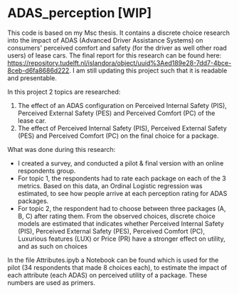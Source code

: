 # ADAS_perception [WIP]

This code is based on my Msc thesis. It contains a discrete choice research into the impact of ADAS (Advanced Driver Assistance Systems) on consumers' perceived comfort and safety (for the driver as well other road users) of lease cars. The final report for this research can be found here: https://repository.tudelft.nl/islandora/object/uuid%3Aed189e28-7dd7-4bce-8ceb-d6fa8686d222. I am still updating this project such that it is readable and presentable.

In this project 2 topics are researched:
1. The effect of an ADAS configuration on Perceived Internal Safety (PIS), Perceived External Safety (PES) and Perceived Comfort (PC) of the lease car.
2. The effect of Perceived Internal Safety (PIS), Perceived External Safety (PES) and Perceived Comfort (PC) on the final choice for a package.

What was done during this research:
- I created a survey, and conducted a pilot & final version with an online respondents group.
- For topic 1, the respondents had to rate each package on each of the 3 metrics. Based on this data, an Ordinal Logistic regression was estimated, to see how people arrive at each perception rating for ADAS packages.
- For topic 2, the respondent had to choose between three packages (A, B, C) after rating them. From the observed choices, discrete choice models are estimated that indicates whether Perceived Internal Safety (PIS), Perceived External Safety (PES), Perceived Comfort (PC), Luxurious features (LUX) or Price (PR) have a stronger effect on utility, and as such on choices

In the file Attributes.ipyb a Notebook can be found which is used for the pilot (34 respondents that made 8 choices each), to estimate the impact of each attribute (each ADAS) on perceived utility of a package. These numbers are used as primers.
